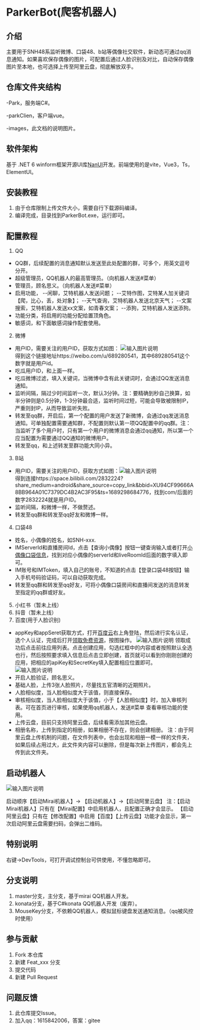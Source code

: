 # ParkerBot(爬客机器人)

## 介绍
主要用于SNH48系监听微博、口袋48、b站等偶像社交软件，新动态可通过qq消息通知。如果喜欢保存偶像的图片，可配置后通过人脸识别及对比，自动保存偶像图片至本地，也可选择上传至阿里云盘，彻底解放双手。

## 仓库文件夹结构
-Park，服务端C#。

-parkClien，客户端vue。

-images，此文档的说明图片。

## 软件架构
基于 .NET 6 winform框架开源UI库[NanUI](https://gitee.com/dotnetchina/NanUI)开发。前端使用的是vite，Vue3，Ts，ElementUI。

## 安装教程

1.  由于仓库限制上传文件大小，需要自行下载源码编译。
2.  编译完成，目录找到ParkerBot.exe，运行即可。

## 配置教程

1.  QQ
- QQ群，后续配置的消息通知默认发送至此处配置的群，可多个，用英文逗号分开。
- 超级管理员，QQ机器人的最高管理员。（向机器人发送#菜单）
- 管理员，顾名思义。（向机器人发送#菜单）
- 启用功能，
          --闲聊，艾特机器人发送问题；
          --艾特作图，艾特某人加关键词【爬，比心，丢，处对象】；
          --天气查询，艾特机器人发送北京天气；
          --文案搜索，艾特机器人发送xx文案，如青春文案；
          --添狗，艾特机器人发送添狗。
- 功能分类，将启用的功能分配给置顶角色。
- 敏感词，和下面敏感词操作配套使用。
2.  微博
- 用户ID，需要关注的用户ID，获取方式如图：
![输入图片说明](images/image.png)    
    得到这个链接地址https://weibo.com/u/689280541，其中689280541这个数字就是用户id。
- 吃瓜用户ID，和上面一样。
- 吃瓜微博过滤，填入关键词，当微博中含有此关键词时，会通过QQ发送消息通知。
- 监听间隔，隔过少时间监听一次，默认3分钟。注：要精确到秒自己换算，如半分钟则是0.5分钟，1-3分钟最合适，监听时间过短，可能会导致被限制IP，严重则封IP，从而导致监听失败。
- 转发至qq群，开启后，第一个配置的用户发送了新微博，会通过qq发送消息通知。可单独配置需要通知群，不配置则默认第一项QQ配置中的qq群。注：当监听了多个用户时，只有第一个用户的微博消息会通过qq通知，所以第一个应当配置为需要通过QQ通知的微博用户。
- 转发至qq，和上述转发至群功能大同小异。
3. B站
- 用户ID，需要关注的用户ID，获取方式如图：![输入图片说明](images/Blibiliimage.png)    
得到连接https://space.bilibili.com/2832224?share_medium=android&share_source=copy_link&bbid=XU94CF99666A8BB964A01C7379DC4B2AC3F95&ts=1689298684776，找到com/后面的数字2832224就是用户ID。
- 监听间隔，和微博一样，不做赘述。
- 转发至qq群和转发至qq好友和微博一样。
4. 口袋48
- 姓名，小偶像的姓名，如SNH-xxx.
- IMServerId和直播房间Id，点击【查询小偶像】按钮一键查询输入或者打开[小偶像口袋信息](https://fastly.jsdelivr.net/gh/duan602728596/qqtools@main/packages/NIMTest/node/roomId.json)，找到对应小偶像的serverId和liveRoomId后面的数字填入即可。
- IM账号和IMToken，填入自己的账号，不知道的点击【登录口袋48按钮】输入手机号码验证码，可以自动获取完成。
- 转发至qq群和转发至qq好友，可将小偶像口袋房间和直播间发送的消息转发至指定的qq群或好友。
5. 小红书（暂未上线）
6. 抖音（暂未上线）
7. 百度(用于人脸识别)
- appKey和appSeret获取方式，打开[百度云](https://cloud.baidu.com/)右上角登陆，然后进行实名认证，选个人认证，完成后打开[领取免费资源](https://console.bce.baidu.com/ai/#/ai/face/overview/resource/getFree)，按图操作。
![输入图片说明](images/bdimage.png)    领取成功后点击前往应用列表。点击创建应用，勾选红框中的内容或者按照默认全选也行，然后按照要求填入信息后点击立即创建，首页就可以看到你刚刚创建的应用，把相应的apiKey和SecretKey填入配置相应位置即可。
![输入图片说明](images/bd1image.png)
- 开启人脸验证，顾名思义。
- 基础人脸，上传3张人脸照片，尽量找五官清晰的近期照片。
- 人脸相似度，当人脸相似度大于该值，则直接保存。
- 审核相似度，当人脸相似度大于该值，小于【人脸相似度】时，加入审核列表。可在首页进行审核，如果使用qq机器人，发送#菜单 查看审核功能的使用。
- 上传云盘，目前只支持阿里云盘，后续看需添加其他云盘。
- 相册名称，上传到指定的相册，如果相册不存在，则会创建相册。
           注：由于阿里云盘上传机制的问题，在文件列表中，也会出现和相册一模一样的文件夹，如果后续占用过大，此文件夹内容可以删除，但是每次新上传图片，都会先上传到此文件夹。

## 启动机器人

![输入图片说明](images/startimage.png)

启动顺序【启动Mirai机器人】-> 【启动机器人】->【启动阿里云盘】
注：【启动Mirai机器人】只有在【Mirai配置】中启用机器人，且配置正确才会显示。
    【启动阿里云盘】只有在【修改配置】中启用【百度】【上传云盘】功能才会显示，第一次启动阿里云盘需要扫码，会弹出二维码。

## 特别说明
右键->DevTools，可打开调试控制台可供使用，不懂忽略即可。

## 分支说明
1. master分支，主分支，基于mirai QQ机器人开发。
2. konata分支，基于C#konata QQ机器人开发（废弃）。
3. MouseKey分支，不依赖QQ机器人，模拟鼠标键盘发送通知消息。（qq被风控时使用）

## 参与贡献

1.  Fork 本仓库
2.  新建 Feat_xxx 分支
3.  提交代码
4.  新建 Pull Request


## 问题反馈
1. 此仓库提交Issue。
2. 加入qq：1615842006，答案：gitee
